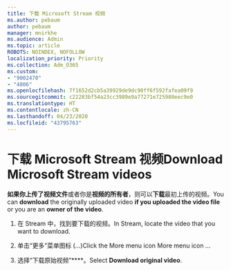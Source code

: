 ```yaml
---
title: 下载 Microsoft Stream 视频
ms.author: pebaum
author: pebaum
manager: mnirkhe
ms.audience: Admin
ms.topic: article
ROBOTS: NOINDEX, NOFOLLOW
localization_priority: Priority
ms.collection: Adm_O365
ms.custom:
- "9002470"
- "4806"
ms.openlocfilehash: 7f1652d2cb5a39929de9dc90ff6f592fafea09f9
ms.sourcegitcommit: c22283bf54a23cc3989e9a77271e725980eec9e0
ms.translationtype: HT
ms.contentlocale: zh-CN
ms.lasthandoff: 04/23/2020
ms.locfileid: "43795763"
---
```

# <a name="download-microsoft-stream-videos"></a><span data-ttu-id="21ecf-102">下载 Microsoft Stream 视频</span><span class="sxs-lookup"><span data-stu-id="21ecf-102">Download Microsoft Stream videos</span></span>

<span data-ttu-id="21ecf-103">**如果你上传了视频文件**或者你是**视频的所有者**，则可以**下载**最初上传的视频。</span><span class="sxs-lookup"><span data-stu-id="21ecf-103">You can **download** the originally uploaded video **if you uploaded the video file** or you are an **owner of the video**.</span></span>

1. <span data-ttu-id="21ecf-104">在 Stream 中，找到要下载的视频。</span><span class="sxs-lookup"><span data-stu-id="21ecf-104">In Stream, locate the video that you want to download.</span></span>

2. <span data-ttu-id="21ecf-105">单击“更多”菜单图标 (*...*)</span><span class="sxs-lookup"><span data-stu-id="21ecf-105">Click the More menu icon More menu icon *...*</span></span>

3. <span data-ttu-id="21ecf-106">选择“下载原始视频”\*\*\*\*。</span><span class="sxs-lookup"><span data-stu-id="21ecf-106">Select **Download original video**.</span></span>
